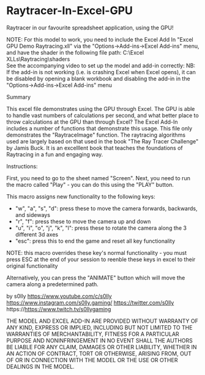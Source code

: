 # Raytracer-In-Excel-GPU
Raytracer in our favourite spreadsheet application, using the GPU!

NOTE: For this model to work, you  need to include the Excel Add In "Excel GPU Demo Raytracing.xll" via the "Options->Add-ins->Excel Add-ins" menu, and have the shader in the following file path: C:\Excel XLLs\Raytracing\shaders\
See the accompanying video to set up the model and add-in correctly: 
NB: If the add-in is not working (i.e. is crashing Excel when Excel opens), it can be disabled by opening a blank workbook and disabling the add-in in the "Options->Add-ins->Excel Add-ins" menu

Summary

This excel file demonstrates using the GPU through Excel. The GPU is able to handle vast numbers of calculations per second, and what better place to throw calculations at the GPU than through Excel?
The Excel Add-In includes a number of functions that demonstrate this usage. This file only demonstrates the "RaytraceImage" function.
The raytracing algorithms used are largely based on that used in the book "The Ray Tracer Challenge" by Jamis Buck. It is an excelllent book that teaches the foundations of Raytracing in a fun and engaging way.


Instructions:

First, you need to go to the sheet named "Screen". Next, you need to run the macro called "Play" - you can do this using the "PLAY" button.

This macro assigns new functionality to the following keys:
 - "w", "a", "s", "d": press these to move the camera forwards, backwards, and sideways
 - "r", "f": press these to move the camera up and down
 - "u", "i", "o", "j", "k", "l": press these to rotate the camera along the 3 different 3d axes
 - "esc": press this to end the game and reset all key functionality

NOTE: this macro overrides these key's normal functionality - you must press ESC at the end of your session to reenble these keys in excel to their original functionality

Alternatively, you can press the "ANIMATE" button which will move the camera along a predetermined path.


by s0lly
https://www.youtube.com/c/s0lly
https://www.instagram.com/s0lly.gaming/
https://twitter.com/s0lly
https://https://www.twitch.tv/s0llygaming

THE MODEL AND EXCEL ADD-IN ARE PROVIDED WITHOUT WARRANTY OF ANY KIND, EXPRESS OR IMPLIED, INCLUDING BUT NOT LIMITED TO THE WARRANTIES OF MERCHANTABILITY, FITNESS FOR A PARTICULAR PURPOSE AND NONINFRINGEMENT
IN NO EVENT SHALL THE AUTHORS BE LIABLE FOR ANY CLAIM, DAMAGES OR OTHER LIABILITY, WHETHER IN AN ACTION OF CONTRACT, TORT OR OTHERWISE, ARISING FROM, OUT OF OR IN CONNECTION WITH THE MODEL OR THE USE OR OTHER DEALINGS IN THE MODEL.

